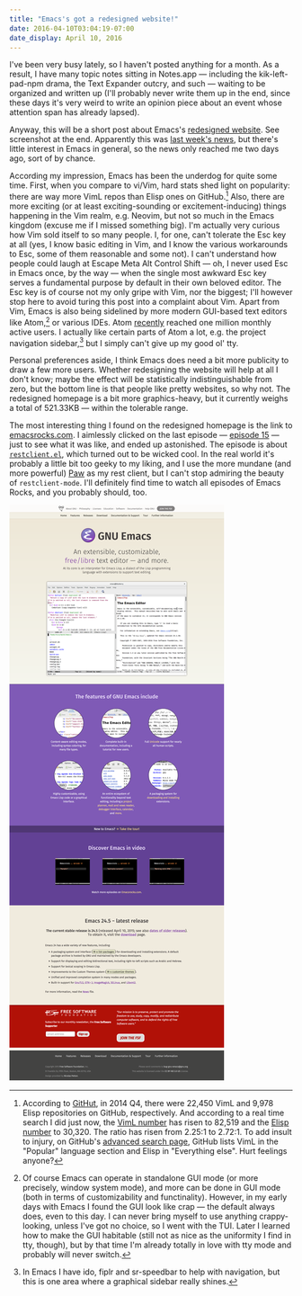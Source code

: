 ```yaml
---
title: "Emacs's got a redesigned website!"
date: 2016-04-10T03:04:19-07:00
date_display: April 10, 2016
---
```


I've been very busy lately, so I haven't posted anything for a month. As a result, I have many topic notes sitting in Notes.app — including the kik-left-pad-npm drama, the Text Expander outcry, and such — waiting to be organized and written up (I'll probably never write them up in the end, since these days it's very weird to write an opinion piece about an event whose attention span has already lapsed).

Anyway, this will be a short post about Emacs's [redesigned website](https://gnu.org/software/emacs/). See screenshot at the end. Apparently this was [last week's news](https://twitter.com/NicolasPetton/status/714854524108800000), but there's little interest in Emacs in general, so the news only reached me two days ago, sort of by chance.

According my impression, Emacs has been the underdog for quite some time. First, when you compare to vi/Vim, hard stats shed light on popularity: there are way more VimL repos than Elisp ones on GitHub.[^github] Also, there are more exciting (or at least exciting-sounding or excitement-inducing) things happening in the Vim realm, e.g. Neovim, but not so much in the Emacs kingdom (excuse me if I missed something big). I'm actually very curious how Vim sold itself to so many people. I, for one, can't tolerate the Esc key at all (yes, I know basic editing in Vim, and I know the various workarounds to Esc, some of them reasonable and some not). I can't understand how people could laugh at Escape Meta Alt Control Shift — oh, I never used Esc in Emacs once, by the way — when the single most awkward Esc key serves a fundamental purpose by default in their own beloved editor. The Esc key is of course not my only gripe with Vim, nor the biggest; I'll however stop here to avoid turing this post into a complaint about Vim. Apart from Vim, Emacs is also being sidelined by more modern GUI-based text editors like Atom,[^emacs-gui] or various IDEs. Atom [recently](http://blog.atom.io/2016/03/28/atom-reaches-1m-users.html) reached one million monthly active users. I actually like certain parts of Atom a lot, e.g. the project navigation sidebar,[^navigation] but I simply can't give up my good ol' tty.

Personal preferences aside, I think Emacs does need a bit more publicity to draw a few more users. Whether redesigning the website will help at all I don't know; maybe the effect will be statistically indistinguishable from zero, but the bottom line is that people like pretty websites, so why not. The redesigned homepage is a bit more graphics-heavy, but it currently weighs a total of 521.33KB — within the tolerable range.

The most interesting thing I found on the redesigned homepage is the link to [emacsrocks.com](http://emacsrocks.com). I aimlessly clicked on the last episode — [episode 15](http://emacsrocks.com/e15.html) — just to see what it was like, and ended up astonished. The episode is about [`restclient.el`](https://github.com/pashky/restclient.el), which turned out to be wicked cool. In the real world it's probably a little bit too geeky to my liking, and I use the more mundane (and more powerful) [Paw](https://luckymarmot.com/paw) as my rest client, but I can't stop admiring the beauty of `restclient-mode`. I'll definitely find time to watch all episodes of Emacs Rocks, and you probably should, too.

![|720| A scaled down screenshot of the redesigned [gnu.org/software/emacs](https://gnu.org/software/emacs/). Full screenshot on my 2880x1800 MBP is [here](/img/20160409-emacs-website-screenshot.png). Actually I lied a bit — the screenshots were taken with [`pageres`](https://github.com/sindresorhus/pageres), so I could have specified any resolution.](/img/20160409-emacs-website-screenshot-half-size.png)


[^github]: According to [GitHut](http://githut.info/), in 2014 Q4, there were 22,450 VimL and 9,978 Elisp repositories on GitHub, respectively. And according to a real time search I did just now, the [VimL number](https://github.com/search?q=language%3AVimL) has risen to 82,519 and the [Elisp number](https://github.com/search?q=language%3AElisp) to 30,320. The ratio has risen from 2.25:1 to 2.72:1. To add insult to injury, on GitHub's [advanced search page](https://github.com/search/advanced), GitHub lists VimL in the "Popular" language section and Elisp in "Everything else". Hurt feelings anyone?

[^emacs-gui]: Of course Emacs can operate in standalone GUI mode (or more precisely, window system mode), and more can be done in GUI mode (both in terms of customizability and functinality). However, in my early days with Emacs I found the GUI look like crap — the default always does, even to this day. I can never bring myself to use anything crappy-looking, unless I've got no choice, so I went with the TUI. Later I learned how to make the GUI habitable (still not as nice as the uniformity I find in tty, though), but by that time I'm already totally in love with tty mode and probably will never switch.

[^navigation]: In Emacs I have ido, fiplr and sr-speedbar to help with navigation, but this is one area where a graphical sidebar really shines.

